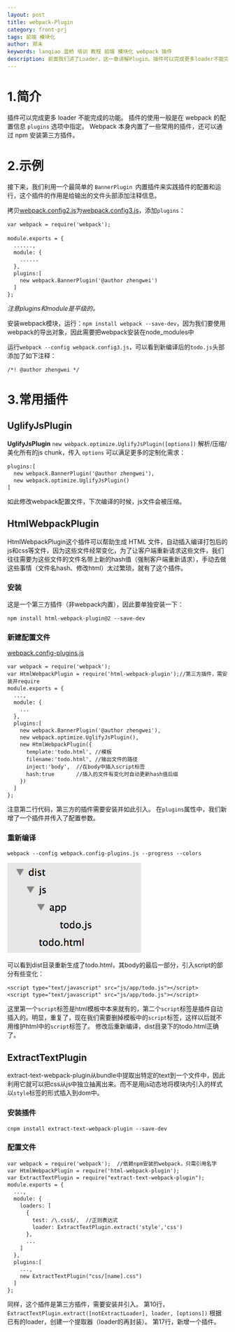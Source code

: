 ```yaml
---
layout: post
title: webpack-Plugin
category: front-prj
tags: 前端 模块化 
author: 郑未
keywords: lanqiao 蓝桥 培训 教程 前端 模块化 webpack 插件
description: 前面我们讲了Loader，这一章讲解Plugin。插件可以完成更多loader不能完成的功能。
---
```


# 1.简介

插件可以完成更多 loader 不能完成的功能。
插件的使用一般是在 webpack 的配置信息 `plugins` 选项中指定。
Webpack 本身内置了一些常用的插件，还可以通过 npm 安装第三方插件。

# 2.示例

接下来，我们利用一个最简单的 `BannerPlugin `内置插件来实践插件的配置和运行，这个插件的作用是给输出的文件头部添加注释信息。

拷贝[webpack.config2.js](https://coding.net/u/lanqiao/p/frontAdvance/git/tree/master/webpackDemo/webpack.config2.js)为[webpack.config3.js](https://coding.net/u/lanqiao/p/frontAdvance/git/tree/master/webpackDemo/webpack.config3.js)，添加`plugins`：

    var webpack = require('webpack');  

    module.exports = {
      ......,
      module: {
        ......
      },
      plugins:[
        new webpack.BannerPlugin('@author zhengwei')
      ]
    };

*注意plugins和module是平级的。*

安装webpack模块，运行：`npm install webpack --save-dev`，因为我们要使用webpack的导出对象，因此需要把webpack安装在node_modules中

运行`webpack --config webpack.config3.js`，可以看到新编译后的`todo.js`头部添加了如下注释：

    /*! @author zhengwei */

# 3.常用插件

## UglifyJsPlugin

**UglifyJsPlugin** `new webpack.optimize.UglifyJsPlugin([options])`
解析/压缩/美化所有的js chunk，传入 `options` 可以满足更多的定制化需求：

    plugins:[
      new webpack.BannerPlugin('@author zhengwei'),
      new webpack.optimize.UglifyJsPlugin()
    ]

如此修改webpack配置文件，下次编译的时候，js文件会被压缩。

## HtmlWebpackPlugin

HtmlWebpackPlugin这个插件可以帮助生成 HTML 文件，自动插入编译打包后的js和css等文件，因为这些文件经常变化，为了让客户端重新请求这些文件，我们往往需要为这些文件的文件名带上新的hash值（强制客户端重新请求），手动去做这些事情（文件名hash、修改html）太过繁琐，就有了这个插件。

### 安装

这是一个第三方插件（非webpack内置），因此要单独安装一下：


    npm install html-webpack-plugin@2 --save-dev

### 新建配置文件  

[webpack.config-plugins.js](https://coding.net/u/lanqiao/p/frontAdvance/git/tree/master/webpackDemo/webpack.config-plugins.js)

    var webpack = require('webpack');  
    var HtmlWebpackPlugin = require('html-webpack-plugin');//第三方插件，需安装并require
    module.exports = {
      ...,
      module: {
        ...
      },
      plugins:[
        new webpack.BannerPlugin('@author zhengwei'),
        new webpack.optimize.UglifyJsPlugin(),
        new HtmlWebpackPlugin({
          template:'todo.html', //模板
          filename:'todo.html', //输出文件的路径
          inject:'body',  //在body中插入script标签
          hash:true       //插入的文件有变化时自动更新hash值后缀
        })
      ]
    };

注意第二行代码，第三方的插件需要安装并如此引入。
在`plugins`属性中，我们新增了一个插件并传入了配置参数。

### 重新编译

    webpack --config webpack.config-plugins.js --progress --colors

![4.1](/public/img/front-advance/4.1.png)

可以看到dist目录重新生成了todo.html，其body的最后一部分，引入script的部分有些变化：

    <script type="text/javascript" src="js/app/todo.js"></script>
    <script type="text/javascript" src="js/app/todo.js"></script>

这里第一个`script`标签是html模板中本来就有的，第二个`script`标签是插件自动插入的。明显，重复了，现在我们需要删掉模板中的`script`标签，这样以后就不用维护html中的`script`标签了。
修改后重新编译，dist目录下的todo.html正确了。

## ExtractTextPlugin

extract-text-webpack-plugin从bundle中提取出特定的text到一个文件中，因此利用它就可以把css从js中独立抽离出来。而不是用js动态地将模块内引入的样式以`style`标签的形式插入到dom中。

### 安装插件

    cnpm install extract-text-webpack-plugin --save-dev

### 配置文件

    var webpack = require('webpack');  //依赖npm安装的webpack，只需引用名字
    var HtmlWebpackPlugin = require('html-webpack-plugin');
    var ExtractTextPlugin = require("extract-text-webpack-plugin");
    module.exports = {
      ...,
      module: {
        loaders: [
          {
            test: /\.css$/,  //正则表达式
            loader: ExtractTextPlugin.extract('style','css')  
          },
          ...
        ]
      },
      plugins:[
        ...,
        new ExtractTextPlugin("css/[name].css")
      ]
    };

同样，这个插件是第三方插件，需要安装并引入。
第10行，`ExtractTextPlugin.extract([notExtractLoader], loader, [options])`
根据已有的loader，创建一个提取器（loader的再封装）。
第17行，新增一个插件。
